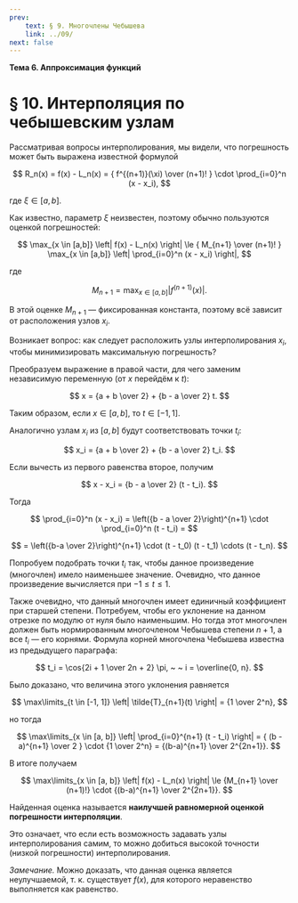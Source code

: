 ```yaml
---
prev:
    text: § 9. Многочлены Чебышева
    link: ../09/
next: false
---
```


**Тема 6. Аппроксимация функций**

# § 10. Интерполяция по чебышевским узлам

Рассматривая вопросы интерполирования, мы видели, что погрешность может быть выражена известной формулой

$$
R_n(x) = f(x) - L_n(x) =
{ f^{(n+1)}(\xi) \over (n+1)! } \cdot \prod_{i=0}^n (x - x_i),
$$

где $\xi \in [a, b]$.

Как известно, параметр $\xi$ неизвестен, поэтому обычно пользуются оценкой погрешностей:

$$
\max_{x \in [a,b]} \left| f(x) - L_n(x) \right| \le
{ M_{n+1} \over (n+1)! }
\max_{x \in [a,b]} \left| \prod_{i=0}^n (x - x_i) \right|,
$$

где

$$
M_{n+1} = \max_{x \in [a,b]} \left| f^{(n+1)}(x) \right|.
$$

В этой оценке $M_{n+1}$ — фиксированная константа, поэтому всё зависит от расположения узлов $x_i$.

Возникает вопрос: как следует расположить узлы интерполирования $x_i$, чтобы минимизировать максимальную погрешность?

Преобразуем выражение в правой части, для чего заменим независимую переменную (от $x$ перейдём к $t$):

$$
x = {a + b \over 2} + {b - a \over 2} t.
$$

Таким образом, если $x \in [a, b]$, то $t \in [-1, 1]$.

Аналогично узлам $x_i$ из $[a, b]$ будут соответствовать точки $t_i$:

$$
x_i = {a + b \over 2} + {b - a \over 2} t_i.
$$

Если вычесть из первого равенства второе, получим

$$
x - x_i = {b - a \over 2} (t - t_i).
$$

Тогда

$$
\prod_{i=0}^n (x - x_i) = \left({b - a \over 2}\right)^{n+1} \cdot \prod_{i=0}^n (t - t_i) =
$$

$$
= \left({b-a \over 2}\right)^{n+1} \cdot (t - t_0) (t - t_1) \cdots (t - t_n).
$$

Попробуем подобрать точки $t_i$ так, чтобы данное произведение (многочлен) имело наименьшее значение. Очевидно, что данное произведение вычисляется при $-1 \le t \le 1$.

Также очевидно, что данный многочлен имеет единичный коэффициент при старшей степени. Потребуем, чтобы его уклонение на данном отрезке по модулю от нуля было наименьшим. Но тогда этот многочлен должен быть нормированным многочленом Чебышева степени $n+1$, а все $t_i$ — его корнями. Формула корней многочлена Чебышева известна из предыдущего параграфа:

$$
t_i = \cos{2i + 1 \over 2n + 2} \pi, ~ ~ i = \overline{0, n}.
$$

Было доказано, что величина этого уклонения равняется

$$
\max\limits_{t \in [-1, 1]} \left| \tilde{T}_{n+1}(t) \right| = {1 \over 2^n},
$$

но тогда

$$
\max\limits_{x \in [a, b]} \left| \prod_{i=0}^{n+1} (t - t_i) \right|
= { (b - a)^{n+1} \over 2 } \cdot {1 \over 2^n} = {(b-a)^{n+1} \over 2^{2n+1}}.
$$

В итоге получаем

$$
\max\limits_{x \in [a, b]} \left| f(x) - L_n(x) \right| \le
{M_{n+1} \over (n+1)!} \cdot {(b-a)^{n+1} \over 2^{2n+1}}.
$$

Найденная оценка называется **наилучшей равномерной оценкой погрешности интерполяции**.

Это означает, что если есть возможность задавать узлы интерполирования самим, то можно добиться высокой точности (низкой погрешности) интерполирования.

*Замечание.* Можно доказать, что данная оценка является неулучшаемой, т. к. существует $f(x)$, для которого неравенство выполняется как равенство.